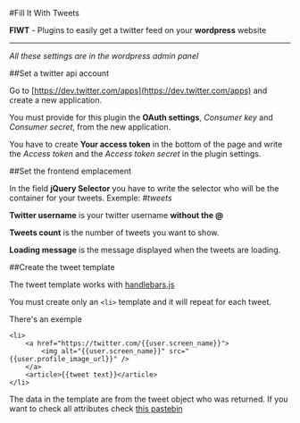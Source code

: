 #Fill It With Tweets

**FIWT** - Plugins to easily get a twitter feed on your **wordpress** website

***

*All these settings are in the wordpress admin panel*

##Set a twitter api account

Go to [https://dev.twitter.com/apps](https://dev.twitter.com/apps) and create a new application.

You must provide for this plugin the **OAuth settings**, *Consumer key* and *Consumer secret*, from the new application.

You have to create <strong>Your access token</strong> in the bottom of the page and write the <em>Access token</em> and the <em>Access token secret</em> in the plugin settings.


##Set the frontend emplacement

In the field **jQuery Selector** you have to write the selector who will be the container for your tweets. Exemple: *#tweets*

**Twitter username** is your twitter username **without the @**

**Tweets count** is the number of tweets you want to show.

**Loading message** is the message displayed when the tweets are loading.

##Create the tweet template

The tweet template works with [handlebars.js](http://handlebarsjs.com/)

You must create only an `<li>` template and it will repeat for each tweet.

There's an exemple

    <li>
        <a href="https://twitter.com/{{user.screen_name}}">
            <img alt="{{user.screen_name}}" src="{{user.profile_image_url}}" />
        </a>
        <article>{{tweet text}}</article>
    </li>
    
The data in the template are from the tweet object who was returned. If you want to check all attributes check [this pastebin](http://pastebin.com/FgLU1N66)
